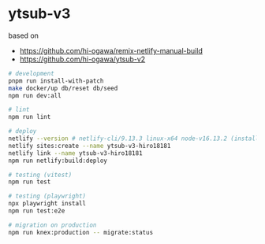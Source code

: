# ytsub-v3

based on

- https://github.com/hi-ogawa/remix-netlify-manual-build
- https://github.com/hi-ogawa/ytsub-v2

```sh
# development
pnpm run install-with-patch
make docker/up db/reset db/seed
npm run dev:all

# lint
npm run lint

# deploy
netlify --version # netlify-cli/9.13.3 linux-x64 node-v16.13.2 (installed via `pnpm i -g netlify-cli`)
netlify sites:create --name ytsub-v3-hiro18181
netlify link --name ytsub-v3-hiro18181
npm run netlify:build:deploy

# testing (vitest)
npm run test

# testing (playwright)
npx playwright install
npm run test:e2e

# migration on production
npm run knex:production -- migrate:status
```
